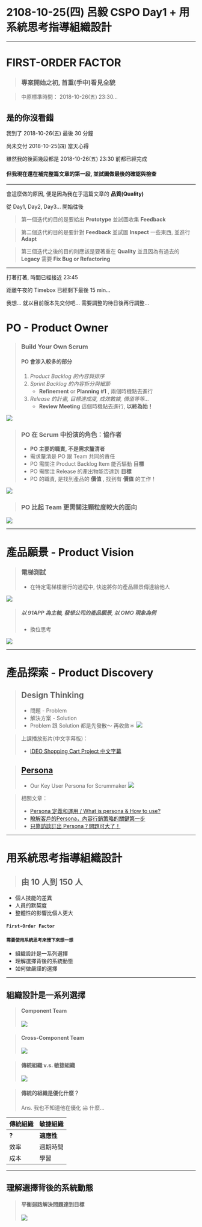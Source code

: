 # 2108-10-25(四) 呂毅 CSPO Day1 + 用系統思考指導組織設計
---
# FIRST-ORDER FACTOR
> ### 專案開始之初, 首重(手中)看見全貌
> 

> 中原標準時間： 2018-10-26(五) 23:30...
> 
## 是的你沒看錯
我到了 2018-10-26(五) 最後 30 分鐘

尚未交付 2018-10-25(四) 當天心得

雖然我的後面幾段都是 2018-10-26(五) 23:30 前都已經完成

#### 但我現在還在補完整篇文章的第一段, 並試圖做最後的確認與檢查

---
會這麼做的原因, 便是因為我在乎這篇文章的 **品質(Quality)**

從 Day1, Day2, Day3... 開始往後


> 第一個迭代的目的是要給出 **Prototype** 並試圖收集 **Feedback**

> 第二個迭代的目的是要針對 **Feedback** 並試圖 **Inspect** 一些東西, 並進行 **Adapt** 

> 第三個迭代之後的目的則應該是要著重在 **Quality** 並且因為有過去的 **Legacy** 需要 **Fix Bug or Refactoring**

---
打著打著, 時間已經接近 23:45 

距離午夜的 Timebox 已經剩下最後 15 min...

我想... 就以目前版本先交付吧... 需要調整的待日後再行調整...

# PO - Product Owner
    
> ### Build Your Own Scrum
> #### PO 會涉入較多的部分
> 1. *Product Backlog 的內容與排序*
> 2. *Sprint Backlog 的內容拆分與細節*
>       * **Refinement** or **Planning #1** , 兩個時機點去進行
> 3. *Release 的計畫, 目標達成度, 成效數據, 價值等等...*
>    * **Review Meeting** 這個時機點去進行, **以終為始！**

![](https://i.imgur.com/J1q3KOb.jpg)

> ### PO 在 Scrum 中扮演的角色：協作者
> * **PO 主要的職責, 不是需求釐清者**
> * 需求釐清是 PO 跟 Team 共同的責任
> * PO 需關注 Product Backlog Item 能否驅動 **目標**
> * PO 需關注 Release 的產出物能否達到 **目標**
> * PO 的職責, 是找到產品的 **價值** , 找到有 **價值** 的工作！

![](https://i.imgur.com/LVEIVdZ.jpg)
> ### PO 比起 Team 更需關注顆粒度較大的面向
![](https://i.imgur.com/FwZhvng.jpg)

---
# 產品願景 - Product Vision

> ### 電梯測試
> * 在特定電梯樓層行的過程中, 快速將你的產品願景傳達給他人

![](https://i.imgur.com/H4KCHKM.jpg)

> ##### 以 91APP 為主軸, 發想公司的產品願景, 以 OMO 現象為例
> * 換位思考

![](https://i.imgur.com/FOjtZyp.jpg)

---
# 產品探索 - Product Discovery
> ## Design Thinking
> * 問題 - Problem
> * 解決方案 - Solution
> * Problem 跟 Solution 都是先發散～ 再收斂＊
![](https://i.imgur.com/zteUEeN.jpg)

> 上課播放影片(中文字幕版)：
> * [IDEO Shopping Cart Project 中文字幕](https://www.youtube.com/watch?v=z720hSIJN7o)

> ## [Persona](https://www.boost.co.nz/blog/2012/10/scrummaker-experience-mapping)
> * Our Key User Persona for Scrummaker
![](https://i.imgur.com/h7FdzuA.jpg)

> 相關文章：
> * [Persona 定義和運用 / What is persona & How to use?](http://www.wizxpand.com/what-is-persona/)
> * [瞭解客戶的Persona，內容行銷策略的關鍵第一步](https://transbiz.com.tw/buyers-persona/)
> * [只靠訪談訂出 Persona？問題可大了！](https://medium.com/as-a-product-designer/%E5%8F%AA%E9%9D%A0%E8%A8%AA%E8%AB%87%E8%A8%82%E5%87%BA-persona-%E5%95%8F%E9%A1%8C%E5%8F%AF%E5%A4%A7%E4%BA%86-67445c3e8a2)

---
# 用系統思考指導組織設計
> ## 由 10 人到 150 人
* 個人技能的差異
* 人員的默契度
* 整體性的影響比個人更大

#### **`First-Order Factor`** 
#### **`需要使用系統思考來慢下來想一想`** 

* 組織設計是一系列選擇 
* 理解選擇背後的系統動態
* 如何做嚴謹的選擇
---
## 組織設計是一系列選擇 
> #### Component Team
> ![](https://imgur.com/QSNO3kX.jpg)

> #### Cross-Component Team
> ![](https://imgur.com/OYU0iEd.jpg)

> #### 傳統組織 v.s. 敏捷組織
> ![](https://imgur.com/sQKBIRK.jpg)

> #### 傳統的組織是優化什麼？ 
> Ans. 我也不知道他在優化 ~~尛~~ 什麼...

|傳統組織|敏捷組織|
|-|-|
|**?**|**適應性**|
|效率|週期時間|
|成本|學習|

---
## 理解選擇背後的系統動態
> #### 平衡迴路解決問題達到目標
> ![](https://imgur.com/xAiK7N3.jpg)

